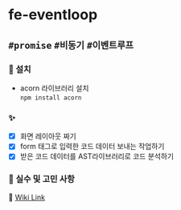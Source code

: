 # fe-eventloop

## `#promise` `#비동기` `#이벤트루프`

### 🔧 설치

- acorn 라이브러리 설치  
  `npm install acorn`

### ✨

- [x] 화면 레이아웃 짜기
- [x] form 태그로 입력한 코드 데이터 보내는 작업하기
- [x] 받은 코드 데이터를 AST라이브러리로 코드 분석하기

### 🤔 실수 및 고민 사항

📓 [Wiki Link](https://github.com/minjeongHEO/fe-eventloop/wiki/%5BEvent-Loop%5D-%EC%8B%A4%EC%88%98,-%EA%B3%A0%EB%AF%BC-%EC%82%AC%ED%95%AD,-%EA%B0%9C%EB%85%90-%EC%A0%95%EB%A6%AC-%F0%9F%93%93)
